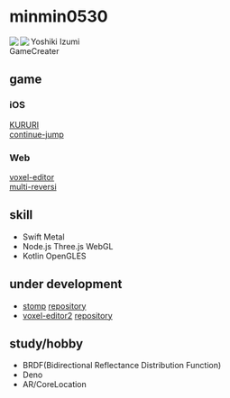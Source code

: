 # minmin0530
<a href="https://github.com/anuraghazra/github-readme-stats">
  <img align="left" src="https://github-readme-stats.vercel.app/api?username=minmin0530&count_private=true&show_icons=true" />
</a>
<a href="https://github.com/anuraghazra/github-readme-stats">
  <img align="left" src="https://github-readme-stats.vercel.app/api/top-langs/?username=minmin0530" />
</a>
  
  
Yoshiki Izumi  
GameCreater  

## game
### iOS
[KURURI](https://apps.apple.com/jp/app/kururi/id1463318296)  
[continue-jump](https://apps.apple.com/jp/app/continue-jump/id1473919172)  
### Web
[voxel-editor](https://ai5.jp/voxel-editor)  
[multi-reversi](http://multi-reversi.com)  

## skill
- Swift Metal  
- Node.js Three.js WebGL  
- Kotlin OpenGLES  

## under development
- [stomp](http://os3-363-14517.vs.sakura.ne.jp/) [repository](https://github.com/continue-dev/web-game)
- [voxel-editor2](http://ik1-314-17143.vs.sakura.ne.jp) [repository](https://github.com/minmin0530/network-voxel-editor)

## study/hobby
- BRDF(Bidirectional Reflectance Distribution Function)
- Deno
- AR/CoreLocation
